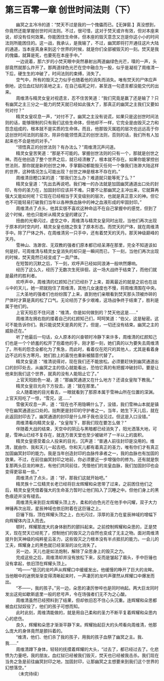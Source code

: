 <h1>第三百零一章 创世时间法则（下）</h1>
<div id="content">&nbsp&nbsp&nbsp&nbsp&nbsp&nbsp&nbsp&nbsp
 幽冥之主冷冷的道：“焚天不过是我的一个傀儡而已。【无弹窗.】真没想到，你竟然还能掌握创世时间法则。不过，很可惜，这对于焚天或许有效，但对本座来说，却没有任何效果。你能困住生命体，但本座的毁灭意念又岂是你这小小的时间法则所能困住的。这一战，我承认，是我输了，不过，幽冥即将打开通往这片大陆的通道，当本座真身来到这个世界的时候，就是你们全部被毁灭的一刻。焚天是我的傀儡，就算是死，也要死在本座手中。”
 <br/>&nbsp&nbsp&nbsp&nbsp&nbsp&nbsp&nbsp&nbsp
 一边说着，那六岁的小焚天眼中突然暴射出两道幽绿色光芒，噗的一声，头部竟然就那么炸开了。那两道绿色光芒在空中融合为一股，似乎是凝视了周维清一下后，硬生生的冲破了，时间法则的束缚，消失了。
 <br/>&nbsp&nbsp&nbsp&nbsp&nbsp&nbsp&nbsp&nbsp
 空气中，所有的毁灭之力似乎也随着他的消失而消失。唯有焚天的尸体应声倒地，这位血红狱的圣地之主，在自己临死之时，甚至连一句遗言都没能交代的出来。
 <br/>&nbsp&nbsp&nbsp&nbsp&nbsp&nbsp&nbsp&nbsp
 周维清与精灵女皇对视遗言，忍不住苦笑道：“我们究竟是赢了还是输了？只有幽冥之主三分之一能力的焚天就已经如此强大了，那真正的幽冥之主我们又要如何对付？”
 <br/>&nbsp&nbsp&nbsp&nbsp&nbsp&nbsp&nbsp&nbsp
 精灵女皇叹息一声，“对付不了。幽冥之主没有说谎，如果只是这创世时间法则的话，能够限制的只有我们这些生命体，但他却不一样，它完全是由毁灭之力和怨念组成的，根本就不是实质的生命体。而且，他那毁灭属姓的层次也远远高于你这创世时间法则的层次，除非你能领悟真正的创世法则，否则的话，我们所有人加起来也不会是他的对手。”
 <br/>&nbsp&nbsp&nbsp&nbsp&nbsp&nbsp&nbsp&nbsp
 “领悟真正的创世法则？有办法么？”周维清沉声问道。
 <br/>&nbsp&nbsp&nbsp&nbsp&nbsp&nbsp&nbsp&nbsp
 精灵女皇苦笑道：“那是不可能的。掌握创世法则的只有一个，那就是创世之神。而在他创造了整个世界之后，就已经溃散了，根本就不存在。如果你能掌控创世法则，那你就是新的创世之神，手掌翻动都能毁灭任何一个像我们浩渺大陆这样的世界，这种情况怎么可能出现？创世之神是根本不存在的。”
 <br/>&nbsp&nbsp&nbsp&nbsp&nbsp&nbsp&nbsp&nbsp
 周维清目瞪口呆的道：“那我们怎么办？难道就只能等死了么？”
 <br/>&nbsp&nbsp&nbsp&nbsp&nbsp&nbsp&nbsp&nbsp
 精灵女皇道：“先出去再说吧。我们唯一的办法就是加固幽冥通道出口处的封印，有你的圣力在，加固封印应该并不难。只要不让那幽冥之主冲出来，它就算再强大又能如何呢？它现在已经相当于天变级别的层次，也就是真正意义的神。但它也不可能轻易打破我们当年以各种族血脉中的神之血液形成的牢固封印。”
 <br/>&nbsp&nbsp&nbsp&nbsp&nbsp&nbsp&nbsp&nbsp
 周维清点了点头，他其实很不喜欢这种命运不在自己掌握中的感觉，但到了这个时候，他也只能听从精灵女皇的建议了。
 <br/>&nbsp&nbsp&nbsp&nbsp&nbsp&nbsp&nbsp&nbsp
 扭曲的光晕闪过，虚空之中，周维清与精灵女皇同时出现，当他们再次出现于原本的时空内时，精灵女皇也随之恢复了原本形态。而焚天的尸体，就在周维清手中。除了尸体之外，在周维清另一只手中，还有着焚天的天丹。那天神级巅峰的天丹。
 <br/>&nbsp&nbsp&nbsp&nbsp&nbsp&nbsp&nbsp&nbsp
 雪神山、浩渺宫、无双教的强者们原本都已经呆滞在那里，完全不知道该如何是好。可周维清与精灵女皇消失的却只是一瞬间而已，下一刻，当他们再次出现的时候，焚天竟然已经变成了一具尸体。
 <br/>&nbsp&nbsp&nbsp&nbsp&nbsp&nbsp&nbsp&nbsp
 在短暂的沉默之后，下一刻，欢呼声已经如同浪涛一般哄然爆响。
 <br/>&nbsp&nbsp&nbsp&nbsp&nbsp&nbsp&nbsp&nbsp
 经历了这么久，经历了无数次生死徘徊，这一场大战终于结束了，而他们就是最终的胜利者。
 <br/>&nbsp&nbsp&nbsp&nbsp&nbsp&nbsp&nbsp&nbsp
 欢呼声中，周维清的红颜知己们已经扑了上来，距离最近的就是之前也在战斗中的天儿，她一把就抱住了周维清，其他几女速度也不慢，将周维清围在中央。
 <br/>&nbsp&nbsp&nbsp&nbsp&nbsp&nbsp&nbsp&nbsp
 三大圣地的强者们也纷纷围了上来，直到他们亲眼看到焚天那头顶被炸碎的尸体时才算是真的松了口气。无论经历了多少艰难，这场战争终于结束了，胜利是属于他们的。
 <br/>&nbsp&nbsp&nbsp&nbsp&nbsp&nbsp&nbsp&nbsp
 上官天阳忍不住问道：“维清，你是如何做到的？焚天他这是……”
 <br/>&nbsp&nbsp&nbsp&nbsp&nbsp&nbsp&nbsp&nbsp
 周维清左拥右抱的搂着自己的红颜知己们，呵呵笑道：“伯父，这是秘密。这可不能告诉你们。我只能说焚天是真的死了。但是，一切还没有结束。幽冥之主的威胁还在。”
 <br/>&nbsp&nbsp&nbsp&nbsp&nbsp&nbsp&nbsp&nbsp
 听了他最后一句话，众人原本的兴奋顿时冷静下来许多，周维清的红颜知己们也是一个个娇羞的松开了抱着他的手，刚才那一刻，她们真的以为要失去周维清了。所有的怨念全都化为了焦急，而此时，看着仅在咫尺的其他人，尤其是看着身边不远的东方寒月。她们脸上的喜悦也重新被醋意代替了。
 <br/>&nbsp&nbsp&nbsp&nbsp&nbsp&nbsp&nbsp&nbsp
 精灵女皇道：“维清说得对，现在我们还不能放松。必须要赶快到幽冥通道出口的封印处去，从幽冥之主的信心就能看出，恐怕它真的有把握冲破封印。要是让他来到我们这个世界，就真的没有人能阻止它了。”
 <br/>&nbsp&nbsp&nbsp&nbsp&nbsp&nbsp&nbsp&nbsp
 上官天阳脸色一凝，道：“那幽冥通道又在什么地方？还请女皇陛下教我。”
 <br/>&nbsp&nbsp&nbsp&nbsp&nbsp&nbsp&nbsp&nbsp
 精灵女皇目光向下方投去，道：“就在那里。”
 <br/>&nbsp&nbsp&nbsp&nbsp&nbsp&nbsp&nbsp&nbsp
 众人随着她的目光看去，一眼就看到了那原本属于雪神山所在位置的深渊。上官天阳吃了一惊，“雪兄，这……”
 <br/>&nbsp&nbsp&nbsp&nbsp&nbsp&nbsp&nbsp&nbsp
 雪傲天叹息一声，道：“现在也不用隐瞒什么了，没错，我们雪神山本就是镇守在幽冥通道出口处的。拙荆更是封印的守护者之一。当年，她生下天儿后，就在此返回封印去了。幽冥通道的封印是什么样子我也没见过。但这是入口没错。”
 <br/>&nbsp&nbsp&nbsp&nbsp&nbsp&nbsp&nbsp&nbsp
 周维清看向精灵女皇，“女皇陛下，那我们现在要怎么做？”
 <br/>&nbsp&nbsp&nbsp&nbsp&nbsp&nbsp&nbsp&nbsp
 伴随着大战的结束，天空中的阴云与黑暗都已经消失了，阳光洒落大地，可是，雪神山已经不复存在，就连万兽天堂也至少被破坏了一半以上的面积。
 <br/>&nbsp&nbsp&nbsp&nbsp&nbsp&nbsp&nbsp&nbsp
 精灵女皇感受着众人投来的目光，沉声道：“普通人前往封印是没用的。维清，就由你、我和天儿一起去吧。你和天儿都有着真正的圣力，唯有你们才有真正加固幽冥封印的能力。我是当年创造封印的血脉传承者之一，我的血脉也有加固的效果。不过，在前往幽冥封印之地前，你必须要近一步增强你的修为。还有就是恢复那两头巨龙的神志，有他们共同前往，凭借他们的龙皇血脉，我们加固封印也会变得更容易一些。”
 <br/>&nbsp&nbsp&nbsp&nbsp&nbsp&nbsp&nbsp&nbsp
 周维清点了点头，道：“好，那我们这就开始吧。”
 <br/>&nbsp&nbsp&nbsp&nbsp&nbsp&nbsp&nbsp&nbsp
 精灵族十二位精灵长老已经将巨龙辉耀和朵思带了过来，之前困住他们之后，精灵女皇凭借着强大的生命圣力暂时让他们陷入了沉睡之中。但他们身上的黑色痕迹并没有褪去。
 <br/>&nbsp&nbsp&nbsp&nbsp&nbsp&nbsp&nbsp&nbsp
 周维清先来到巨龙辉耀头顶上方，柔和的白色光芒在他手中闪耀，双子大力神锤再次出现，星辰神域也依旧附着在这巨锤之上。
 <br/>&nbsp&nbsp&nbsp&nbsp&nbsp&nbsp&nbsp&nbsp
 巨锤下指，顶在辉耀头顶之上，白光闪过，淳厚的圣力在星辰神域的增幅下向辉耀体内注入而去。
 <br/>&nbsp&nbsp&nbsp&nbsp&nbsp&nbsp&nbsp&nbsp
 顿时，辉耀那庞大的身体剧烈的颤抖起来。之前控制辉耀和朵思的，正是焚天，现在焚天已经死了，控制他们的毁灭之力自然也变成了无主之物。面对周维清提升到天神级的纯粹星云圣力，这些毁灭之力根本没有半点抵抗的能力。一会儿的工夫，辉耀身上的黑色就已经渐渐的淡化消失了。
 <br/>&nbsp&nbsp&nbsp&nbsp&nbsp&nbsp&nbsp&nbsp
 另一边，天儿也是如法炮制，解除了朵思身上的毁灭之力。
 <br/>&nbsp&nbsp&nbsp&nbsp&nbsp&nbsp&nbsp&nbsp
 完成这些之后，周维清却并没有放松下来，反而是皱起了眉头，手中巨锤也没有拿起，依旧顶在辉耀头顶上。
 <br/>&nbsp&nbsp&nbsp&nbsp&nbsp&nbsp&nbsp&nbsp
 “呜——”低沉的龙吟声从辉耀口中缓缓发出，他缓慢的睁开了巨大的龙眸。当他眼中的迷惘渐渐变得清晰起来时，一声凄厉的龙吟声骤然从辉耀口中爆发而出。
 <br/>&nbsp&nbsp&nbsp&nbsp&nbsp&nbsp&nbsp&nbsp
 “不——，我的孩子。”另一边，朵思的凄厉惨啐也是同时响起。两大巨龙同时发出这宛如歇斯底里一般的悲号声，令在场强者们无不为之心酸。
 <br/>&nbsp&nbsp&nbsp&nbsp&nbsp&nbsp&nbsp&nbsp
 周维清虽然已经预料到了结果，但却依旧忍不住心头沉重。连辉耀和朵思都被血红狱奴役了，他们的孩子可想而知。
 <br/>&nbsp&nbsp&nbsp&nbsp&nbsp&nbsp&nbsp&nbsp
 此时此刻，周维清能做的，就是用自己柔和的圣力不断平复着辉耀和朵思内心的悲伤。
 <br/>&nbsp&nbsp&nbsp&nbsp&nbsp&nbsp&nbsp&nbsp
 良久，辉耀和朵思才渐渐平静下来。辉耀抬起巨大的头颅看向周维清，他那么庞大的身体竟然是颤抖着的。
 <br/>&nbsp&nbsp&nbsp&nbsp&nbsp&nbsp&nbsp&nbsp
 “维清，他们、他们杀了我的孩子，用我的孩子血祭了幽冥之主。我、我……”
 <br/>&nbsp&nbsp&nbsp&nbsp&nbsp&nbsp&nbsp&nbsp
 周维清蹲下身体，轻轻的抚摸着辉耀的大头，“过去了，都已经过去了。化悲愤为力量吧，我的朋友。血红狱已经被我们毁灭，焚天也已经被我击杀。我们现在当务之急是前往幽冥封印之地，加固封印，让那幽冥之主想要来到我们这个世界的幻想落空。”
 <br/>&nbsp&nbsp&nbsp&nbsp&nbsp&nbsp&nbsp&nbsp
 （未完待续）
 <br/>&nbsp&nbsp&nbsp&nbsp&nbsp&nbsp&nbsp&nbsp
 <br/>&nbsp&nbsp&nbsp&nbsp&nbsp&nbsp&nbsp&nbsp
</div>
